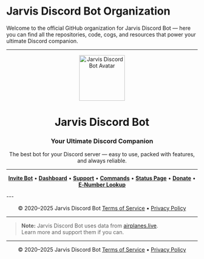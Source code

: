 # Jarvis Discord Bot Organization

Welcome to the official GitHub organization for Jarvis Discord Bot — here you can find all the repositories, code, cogs, and resources that power your ultimate Discord companion.

---

<p align="center">
  <img src="https://cdn.discordapp.com/avatars/603939742316363778/a_06976bd73730bd53f7177099a1a1b588.gif?size=256" alt="Jarvis Discord Bot Avatar" width="120" height="120">
</p>

<h1 align="center">Jarvis Discord Bot</h1>
<h3 align="center">Your Ultimate Discord Companion</h3>

<p align="center">
The best bot for your Discord server — easy to use, packed with features, and always reliable.
</p>

---

<p align="center">
  <a href="https://discord.com/oauth2/authorize?client_id=603939742316363778&scope=bot&permissions=1095216004855"><b>Invite Bot</b></a> •
  <a href="https://dash.jarvisdiscordbot.net/"><b>Dashboard</b></a> •
  <a href="https://discord.com/invite/WW4eNQj9qr"><b>Support</b></a> •
  <a href="https://dash.jarvisdiscordbot.net/commands"><b>Commands</b></a> •
  <a href="https://status.jarvisdiscordbot.net"><b>Status Page</b></a> •
  <a href="https://coff.ee/bencos18"><b>Donate</b></a> •
  <a href="https://enumbers.jarvisdiscordbot.net/"><b>E‑Number Lookup</b></a>
</p>
---

<p align="center">
  © 2020–2025 Jarvis Discord Bot  
  <a href="https://dash.jarvisdiscordbot.net/custom-page/tos">Terms of Service</a> • <a href="https://dash.jarvisdiscordbot.net/custom-page/privacy">Privacy Policy</a>
</p>


---

> **Note:** Jarvis Discord Bot uses data from [airplanes.live](https://airplanes.live).  
> Learn more and support them if you can.

---

<p align="center">
  © 2020–2025 Jarvis Discord Bot  
  <a href="https://jarvisdiscordbot.net/terms">Terms of Service</a> • <a href="https://jarvisdiscordbot.net/privacy">Privacy Policy</a>
</p>
